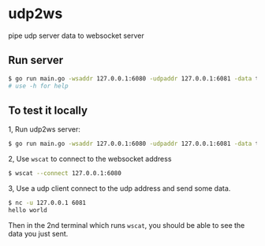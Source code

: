# udp2ws

pipe udp server data to websocket server

## Run server

```bash
$ go run main.go -wsaddr 127.0.0.1:6080 -udpaddr 127.0.0.1:6081 -data text
# use -h for help
```

## To test it locally

1, Run udp2ws server:
```bash
$ go run main.go -wsaddr 127.0.0.1:6080 -udpaddr 127.0.0.1:6081 -data text
```

2, Use `wscat` to connect to the websocket address
```bash
$ wscat --connect 127.0.0.1:6080
```

3, Use a udp client connect to the udp address and send some data. 
```bash
$ nc -u 127.0.0.1 6081 
hello world
```

Then in the 2nd terminal which runs `wscat`, you should be able to see the data you just sent.